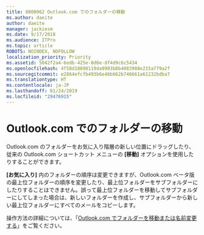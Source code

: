 ```yaml
---
title: 8000062 Outlook.com でのフォルダーの移動
ms.author: daeite
author: daeite
manager: jackiesm
ms.date: 9/17/2018
ms.audience: ITPro
ms.topic: article
ROBOTS: NOINDEX, NOFOLLOW
localization_priority: Priority
ms.assetid: 5042f2a4-6edb-425e-8d6e-df4d9c6c5434
ms.openlocfilehash: 4f58d18890119da9903b8b4083988e215a779a2f
ms.sourcegitcommit: e2864efcfb493b6e46b662b746661a61232bdba7
ms.translationtype: HT
ms.contentlocale: ja-JP
ms.lasthandoff: 01/24/2019
ms.locfileid: "29476915"
---
```

# <a name="moving-a-folder-in-outlookcom"></a>Outlook.com でのフォルダーの移動

Outlook.com のフォルダーをお気に入り階層の新しい位置にドラッグしたり、従来の Outlook.com ショートカット メニューの **[移動]** オプションを使用したりすることができます。 
  
**[お気に入り]** 内のフォルダーの順序は変更できますが、Outlook.com ベータ版の最上位フォルダーの順序を変更したり、最上位フォルダーをサブフォルダーにしたりすることはできません。誤って最上位フォルダーを移動してサブフォルダーにしてしまった場合は、新しいフォルダーを作成し、サブフォルダーから新しい最上位フォルダーにすべてのメールをコピーします。 
  
操作方法の詳細については、「[Outlook.com でフォルダーを移動または名前変更する](https://support.office.com/article/c9c66fed-8a7c-426a-afc6-0d46a72080fb)」をご覧ください。
  

